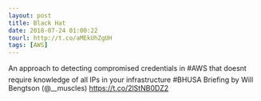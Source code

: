 ```yaml
---
layout: post
title: Black Hat
date: 2018-07-24 01:00:22
tourl: http://t.co/aMEkUhZgUH
tags: [AWS]
---
```

An approach to detecting compromised credentials in #AWS that doesnt require knowledge of all IPs in your infrastructure #BHUSA Briefing by Will Bengtson (@__muscles) https://t.co/2lStNB0DZ2